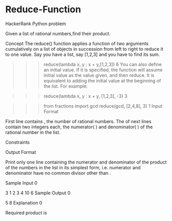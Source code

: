 # Reduce-Function
HackerRank Python problem

Given a list of rational numbers,find their product.

Concept
The reduce() function applies a function of two arguments cumulatively on a list of objects in succession from left to right to reduce it to one value. Say you have a list, say [1,2,3] and you have to find its sum.

>>> reduce(lambda x, y : x + y,[1,2,3])
6
You can also define an initial value. If it is specified, the function will assume initial value as the value given, and then reduce. It is equivalent to adding the initial value at the beginning of the list. For example:

>>> reduce(lambda x, y : x + y, [1,2,3], -3)
3

>>> from fractions import gcd
>>> reduce(gcd, [2,4,8], 3)
1
Input Format

First line contains , the number of rational numbers.
The  of next  lines contain two integers each, the numerator(  ) and denominator(  ) of the  rational number in the list.

Constraints

Output Format

Print only one line containing the numerator and denominator of the product of the numbers in the list in its simplest form, i.e. numerator and denominator have no common divisor other than .

Sample Input 0

3
1 2
3 4
10 6
Sample Output 0

5 8
Explanation 0

Required product is 
